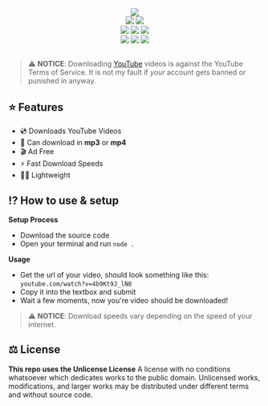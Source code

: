 <div align="center">
<img src="https://github.com/r6nted/yt/blob/main/images/51642011fdd8c9a7ccbb3ddd703d9daa.png?raw=true">
<div align="center">
<img src="https://img.shields.io/github/license/r6nted/yt?color=1DA1F2&style=for-the-badge">
<img src="https://img.shields.io/twitter/follow/loonaverrsse?color=1DA1F2&label=Follow%20me&logo=twitter&logoColor=1DA1F2&style=for-the-badge">
<div align="center">
<img src="https://forthebadge.com/images/badges/open-source.svg">
<img src="https://forthebadge.com/images/badges/built-with-love.svg">
<img src="https://forthebadge.com/images/badges/made-with-javascript.svg">
</div>
<div align="center">
<img src="https://img.shields.io/github/stars/r6nted/yt?color=yellow&logo=github&logoColor=yellow&style=for-the-badge">
<img src="https://img.shields.io/github/forks/r6nted/yt?color=silver&logo=github&logoColor=silver&style=for-the-badge">
<img src="https://img.shields.io/github/watchers/r6nted/yt?color=red&logo=github&logoColor=red&style=for-the-badge">

</div>
</div>
</div>
<h2></h2>

> ⚠️ **NOTICE**:
> Downloading [YouTube](https://youtube.com) videos is against the YouTube Terms of Service. It is not my fault if _your_ account gets banned or punished in anyway.

## ⭐ Features

- 💿 Downloads YouTube Videos
- 💾 Can download in **mp3** or **mp4**
- 🎬 Ad Free
- ⚡ Fast Download Speeds
- 😶‍🌫️ Lightweight

## ⁉️ How to use & setup

**Setup Process**

- Download the source code
- Open your terminal and run `node .`

**Usage**

- Get the url of your video, should look something like this: `youtube.com/watch?v=4b9Kt9J_lN8`
- Copy it into the textbox and submit
- Wait a few moments, now you're video should be downloaded!

> ⚠️ **NOTICE**:
> Download speeds vary depending on the speed of your internet.

## ⚖️ License

**This repo uses the Unlicense License**
A license with no conditions whatsoever which dedicates works to the public domain. Unlicensed works, modifications, and larger works may be distributed under different terms and without source code.
